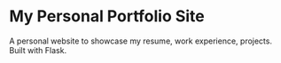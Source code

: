 # My Personal Portfolio Site

A personal website to showcase my resume, work experience, projects. Built 
with Flask.
